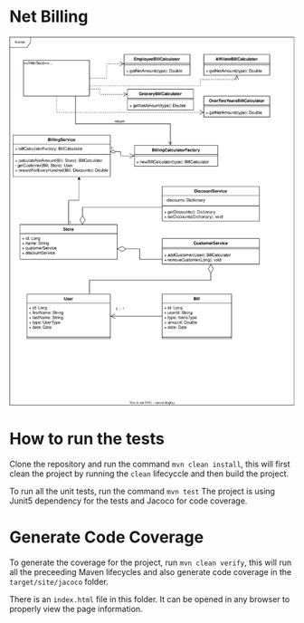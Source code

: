 # Net Billing
![Alt text here](./bills.svg)


# How to run the tests
Clone the repository and run the command ```mvn clean install```, this will first clean the project by running the ``` clean ``` lifecyccle
and then build the project.

To run all the unit tests, run the command ```mvn test```
The project is using Junit5 dependency for the tests and Jacoco for code coverage.


# Generate Code Coverage
To generate the coverage for the project, run ```mvn clean verify```,
this will run all the preceeding Maven lifecycles and also generate code coverage in the ``` target/site/jacoco ``` folder.

There is an ```index.html``` file in this folder. It can be opened in any browser to properly view the page information.

